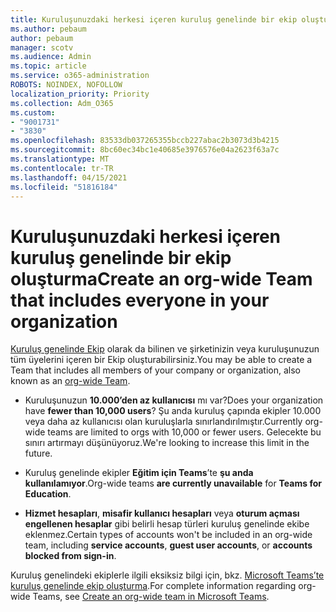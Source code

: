 ```yaml
---
title: Kuruluşunuzdaki herkesi içeren kuruluş genelinde bir ekip oluşturma
ms.author: pebaum
author: pebaum
manager: scotv
ms.audience: Admin
ms.topic: article
ms.service: o365-administration
ROBOTS: NOINDEX, NOFOLLOW
localization_priority: Priority
ms.collection: Adm_O365
ms.custom:
- "9001731"
- "3830"
ms.openlocfilehash: 83533db037265355bccb227abac2b3073d3b4215
ms.sourcegitcommit: 8bc60ec34bc1e40685e3976576e04a2623f63a7c
ms.translationtype: MT
ms.contentlocale: tr-TR
ms.lasthandoff: 04/15/2021
ms.locfileid: "51816184"
---
```

# <a name="create-an-org-wide-team-that-includes-everyone-in-your-organization"></a><span data-ttu-id="8e553-102">Kuruluşunuzdaki herkesi içeren kuruluş genelinde bir ekip oluşturma</span><span class="sxs-lookup"><span data-stu-id="8e553-102">Create an org-wide Team that includes everyone in your organization</span></span>

<span data-ttu-id="8e553-103">[Kuruluş genelinde Ekip](https://docs.microsoft.com/microsoftteams/create-an-org-wide-team) olarak da bilinen ve şirketinizin veya kuruluşunuzun tüm üyelerini içeren bir Ekip oluşturabilirsiniz.</span><span class="sxs-lookup"><span data-stu-id="8e553-103">You may be able to create a Team that includes all members of your company or organization, also known as an [org-wide Team](https://docs.microsoft.com/microsoftteams/create-an-org-wide-team).</span></span>

- <span data-ttu-id="8e553-104">Kuruluşunuzun **10.000’den az kullanıcısı** mı var?</span><span class="sxs-lookup"><span data-stu-id="8e553-104">Does your organization have **fewer than 10,000 users**?</span></span> <span data-ttu-id="8e553-105">Şu anda kuruluş çapında ekipler 10.000 veya daha az kullanıcısı olan kuruluşlarla sınırlandırılmıştır.</span><span class="sxs-lookup"><span data-stu-id="8e553-105">Currently org-wide teams are limited to orgs with 10,000 or fewer users.</span></span> <span data-ttu-id="8e553-106">Gelecekte bu sınırı artırmayı düşünüyoruz.</span><span class="sxs-lookup"><span data-stu-id="8e553-106">We're looking to increase this limit in the future.</span></span>

- <span data-ttu-id="8e553-107">Kuruluş genelinde ekipler **Eğitim için Teams**’te **şu anda kullanılamıyor**.</span><span class="sxs-lookup"><span data-stu-id="8e553-107">Org-wide teams **are currently unavailable** for **Teams for Education**.</span></span>

- <span data-ttu-id="8e553-108">**Hizmet hesapları**, **misafir kullanıcı hesapları** veya **oturum açması engellenen hesaplar** gibi belirli hesap türleri kuruluş genelinde ekibe eklenmez.</span><span class="sxs-lookup"><span data-stu-id="8e553-108">Certain types of accounts won't be included in an org-wide team, including **service accounts**, **guest user accounts**, or **accounts blocked from sign-in**.</span></span>

<span data-ttu-id="8e553-109">Kuruluş genelindeki ekiplerle ilgili eksiksiz bilgi için, bkz. [Microsoft Teams’te kuruluş genelinde ekip oluşturma](https://docs.microsoft.com/microsoftteams/create-an-org-wide-team).</span><span class="sxs-lookup"><span data-stu-id="8e553-109">For complete information regarding org-wide Teams, see [Create an org-wide team in Microsoft Teams](https://docs.microsoft.com/microsoftteams/create-an-org-wide-team).</span></span> 
